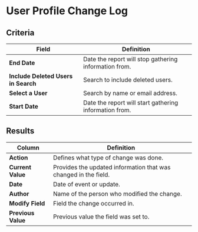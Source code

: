 # User Profile Change Log

## Criteria

| **Field** | **Definition** |
| --- | --- |
| **End Date** | Date the report will stop gathering information from. |
| **Include Deleted Users in Search** | Search to include deleted users. |
| **Select a User** | Search by name or email address. |
| **Start Date** | Date the report will start gathering information from. |

## Results

| **Column** | **Definition** |
| --- | --- |
| **Action** | Defines what type of change was done. |
| **Current Value** | Provides the updated information that was changed in the field. |
| **Date** | Date of event or update. |
| **Author** | Name of the person who modified the change. |
| **Modify Field** | Field the change occurred in. |
| **Previous Value** | Previous value the field was set to. |

